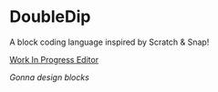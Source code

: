 # DoubleDip
A block coding language inspired by Scratch & Snap!

[Work In Progress Editor](https://daniel4-scratch.github.io/DoubleDip/wip/)

*Gonna design blocks*
